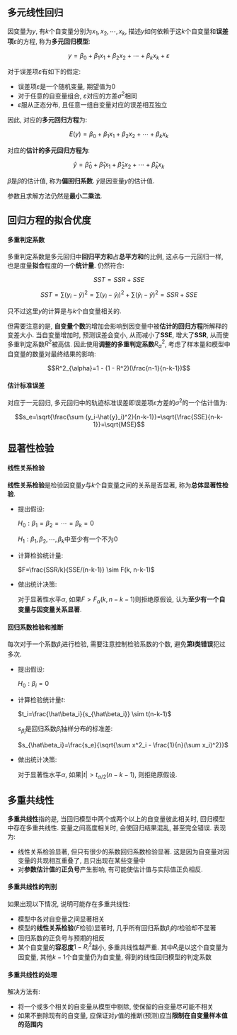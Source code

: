 ## 多元线性回归

因变量为$y$, 有$k$个自变量分别为$x_1, x_2, \cdots, x_k$, 描述$y$如何依赖于这$k$个自变量和**误差项**$\varepsilon$的方程, 称为**多元回归模型**:

$$y=\beta_0+\beta_1x_1+\beta_2x_2+\cdots+\beta_kx_k+\varepsilon$$

对于误差项$\varepsilon$有如下的假定:

- 误差项$\varepsilon$是一个随机变量, 期望值为0
- 对于任意的自变量组合, $\varepsilon$对应的方差$\sigma^2$相同
- $\varepsilon$服从正态分布, 且任意一组自变量对应的误差相互独立

因此, 对应的**多元回归方程**为:

$$E(y)=\beta_0+\beta_1x_1+\beta_2x_2+\cdots+\beta_kx_k$$

对应的**估计的多元回归方程为**:

$$\hat{y}=\hat\beta_0+\hat\beta_1x_1+\hat\beta_2x_2+\cdots+\hat\beta_kx_k$$

$\hat\beta$是$\beta$的估计值, 称为**偏回归系数**. $\hat{y}$是因变量$y$的估计值.

参数且求解方法仍然是**最小二乘法**.

## 回归方程的拟合优度

#### 多重判定系数

多重判定系数是多元回归中**回归平方和**占**总平方和**的比例, 这点与一元回归一样, 也是度量**拟合**程度的一个**统计量**. 仍然符合:

$$SST=SSR+SSE$$

$$SST=\sum (y_i-\bar{y})^2=\sum (y_i-\hat{y}_i)^2 + \sum(\hat{y}_i-\bar{y})^2=SSR+SSE$$

只不过这里$y$的计算是与$k$个自变量相关的.

但需要注意的是, **自变量个数**的增加会影响到因变量中被**估计的回归方程**所解释的变差大小. 当自变量增加时, 预测误差会变小, 从而减小了**SSE**, 增大了**SSR**, 从而使多重判定系数$R^2$被高估. 因此使用**调整的多重判定系数**$R^2_{\alpha}$, 考虑了样本量和模型中自变量的数量对最终结果的影响:

$$R^2_{\alpha}=1 - (1 - R^2)(\frac{n-1}{n-k-1})$$

#### 估计标准误差

对应于一元回归, 多元回归中的轨迹标准误差即误差项$\varepsilon$方差的$\sigma^2$的一个估计值为:

$$s_e=\sqrt{\frac{\sum (y_i-\hat{y}_i)^2}{n-k-1}}=\sqrt{\frac{SSE}{n-k-1}}=\sqrt{MSE}$$

## 显著性检验

#### 线性关系检验

**线性关系检验**是检验因变量$y$与$k$个自变量之间的关系是否显著, 称为**总体显著性检验**.

- 提出假设:

  $H_0:\beta_1=\beta_2=\cdots=\beta_k=0$

  $H_1: \beta_1,\beta_2,\cdots,\beta_k$中至少有一个不为0

- 计算检验统计量:

  $F=\frac{SSR/k}{SSE/(n-k-1)} \sim F(k, n-k-1)$

- 做出统计决策:

  对于显著性水平$\alpha$, 如果$F \gt F_{\alpha}(k, n-k-1)$则拒绝原假设, 认为**至少有一个自变量与因变量关系显著**.

#### 回归系数检验和推断

每次对于一个系数$\beta_i$进行检验, 需要注意控制检验系数的个数, 避免**第I类错误**犯过多次.

- 提出假设:

  $H_0: \beta_i=0$

- 计算检验统计量$t$:

  $t_i=\frac{\hat\beta_i}{s_{\hat\beta_i}} \sim t(n-k-1)$

  $s_{\hat\beta_i}$是回归系数$\hat\beta_i$抽样分布的标准差:

  $s_{\hat\beta_i}=\frac{s_e}{\sqrt{\sum x^2_i - \frac{1}{n}(\sum x_i)^2}}$

- 做出统计决策:

  对于显著性水平$\alpha$, 如果$|t| \gt t_{\alpha/2}(n-k-1)$, 则拒绝原假设.

## 多重共线性

**多重共线性**指的是, 当回归模型中两个或两个以上的自变量彼此相关时, 回归模型中存在多重共线性. 变量之间高度相关时, 会使回归结果混乱, 甚至完全错误. 表现为:

- 线性关系检验显著, 但只有很少的系数回归系数检验显著. 这是因为自变量对因变量的共现相互重叠了, 且只出现在某些变量中
- 对**参数估计值**的**正负号**产生影响, 有可能使估计值与实际值正负相反.

#### 多重共线性的判别

如果出现以下情况, 说明可能存在多重共线性:

- 模型中各对自变量之间显著相关
- 模型的**线性关系检验**($F$检验)显著时, 几乎所有回归系数$\beta_i$的$t$检验却不显著
- 回归系数的正负号与预期的相反
- 某个自变量的**容忍度**$1-R^2_i$越小, 多重共线性越严重. 其中$R_i$是以这个自变量为因变量, 其他$k-1$个自变量仍为自变量, 得到的线性回归模型的判定系数

#### 多重共线性的处理

解决方法有:

- 将一个或多个相关的自变量从模型中剔除, 使保留的自变量尽可能不相关
- 如果不删除现有的自变量, 应保证对$y$值的推断(预测)应当**限制在自变量样本值的范围内**

